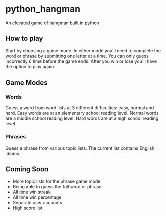 # python_hangman
An elevated game of hangman built in python

## How to play
Start by choosing a game mode. In either mode you'll need to complete the word or phrase by submitting one letter at a time. You can only guess incorrectly 6 time before the game ends. After you win or lose you'll have the option to play again.

## Game Modes

### Words
Guess a word from word lists at 3 different difficulties: easy, normal and hard. Easy words are at an elementary school reading level. Normal words are a middle school reading level. Hard words are at a high school reading level. 

### Phrases
Guess a phrase from various topic lists. The current list contains English idioms. 


## Coming Soon
- More topic lists for the phrase game mode
- Being able to guess the full word or phrase
- All time win streak
- All time win percentage
- Separate user accounts
- High score list
